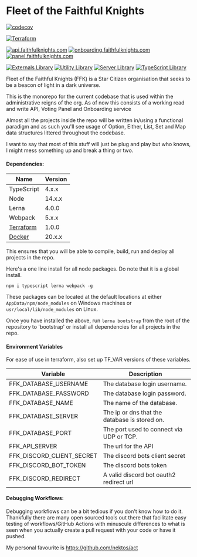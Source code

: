 # Fleet of the Faithful Knights

[![codecov](https://codecov.io/gh/kashw2/Fleet-of-the-Faithful-Knights/branch/main/graph/badge.svg?token=LQ5NNKW5WX)](https://codecov.io/gh/kashw2/Fleet-of-the-Faithful-Knights)

[![Terraform](https://github.com/kashw2/Fleet-of-the-Faithful-Knights/actions/workflows/terraform.yml/badge.svg)](https://github.com/kashw2/Fleet-of-the-Faithful-Knights/actions/workflows/terraform.yml)

[![api.faithfulknights.com](https://github.com/kashw2/Fleet-of-the-Faithful-Knights/actions/workflows/api.yml/badge.svg)](https://github.com/kashw2/Fleet-of-the-Faithful-Knights/actions/workflows/api.yml)
[![onboarding.faithfulknights.com](https://github.com/kashw2/Fleet-of-the-Faithful-Knights/actions/workflows/onboarding.yml/badge.svg)](https://github.com/kashw2/Fleet-of-the-Faithful-Knights/actions/workflows/onboarding.yml)
[![panel.faithfulknights.com](https://github.com/kashw2/Fleet-of-the-Faithful-Knights/actions/workflows/panel.yml/badge.svg)](https://github.com/kashw2/Fleet-of-the-Faithful-Knights/actions/workflows/panel.yml)

[![Externals Library](https://github.com/kashw2/Fleet-of-the-Faithful-Knights/actions/workflows/lib-external.yml/badge.svg)](https://github.com/kashw2/Fleet-of-the-Faithful-Knights/actions/workflows/lib-external.yml)
[![Utility Library](https://github.com/kashw2/Fleet-of-the-Faithful-Knights/actions/workflows/lib-util.yml/badge.svg)](https://github.com/kashw2/Fleet-of-the-Faithful-Knights/actions/workflows/lib-util.yml)
[![Server Library](https://github.com/kashw2/Fleet-of-the-Faithful-Knights/actions/workflows/lib-server.yml/badge.svg)](https://github.com/kashw2/Fleet-of-the-Faithful-Knights/actions/workflows/lib-server.yml)
[![TypeScript Library](https://github.com/kashw2/Fleet-of-the-Faithful-Knights/actions/workflows/lib-ts.yml/badge.svg)](https://github.com/kashw2/Fleet-of-the-Faithful-Knights/actions/workflows/lib-ts.yml)

Fleet of the Faithful Knights (FFK) is a Star Citizen organisation that seeks to be a beacon of light in a dark
universe.

This is the monorepo for the current codebase that is used within the administrative reigns of the org. As of now this
consists of a working read and write API, Voting Panel and Onboarding service

Almost all the projects inside the repo will be written in/using a functional paradigm and as such you'll see usage of
Option, Either, List, Set and Map data structures littered throughout the codebase.

I want to say that most of this stuff will just be plug and play but who knows, I might mess something up and break a
thing or two.

#### Dependencies:

| Name                                                  | Version  |
|-------------------------------------------------------|----------|
| TypeScript                                            | 4.x.x    |
| Node                                                  | 14.x.x   |
| Lerna                                                 | 4.0.0    |
| Webpack                                               | 5.x.x    |
| [Terraform](https://www.terraform.io/downloads.html)  | 1.0.0    |
| [Docker](https://docs.docker.com/get-docker/)         | 20.x.x   |

This ensures that you will be able to compile, build, run and deploy all projects in the repo.

Here's a one line install for all node packages. Do note that it is a global install.

```npm i typescript lerna webpack -g```

These packages can be located at the default locations at either ```AppData/npm/node_modules``` on Windows machines
or ```usr/local/lib/node_modules``` on Linux.

Once you have installed the above, run ```lerna bootstrap``` from the root of the repository to 'bootstrap' or install
all dependencies for all projects in the repo.

#### Environment Variables

For ease of use in terraform, also set up TF_VAR versions of these variables.

|  Variable                       | Description                                   |
|---------------------------------|-----------------------------------------------|
|  FFK_DATABASE_USERNAME          | The database login username.                  |
|  FFK_DATABASE_PASSWORD          | The database login password.                  |
|  FFK_DATABASE_NAME              | The name of the database.                     |
|  FFK_DATABASE_SERVER            | The ip or dns that the database is stored on. |
|  FFK_DATABASE_PORT              | The port used to connect via UDP or TCP.      |
|  FFK_API_SERVER                 | The url for the API                           |
|  FFK_DISCORD_CLIENT_SECRET      | The discord bots client secret                |
|  FFK_DISCORD_BOT_TOKEN          | The discord bots token                        |
|  FFK_DISCORD_REDIRECT           | A valid discord bot oauth2 redirect url       |

#### Debugging Workflows:

Debugging workflows can be a bit tedious if you don't know how to do it. Thankfully there are many open sourced tools
out there that facilitate easy testing of workflows/GitHub Actions with minuscule differences to what is seen when you
actually create a pull request with your code or have it pushed.

My personal favourite is https://github.com/nektos/act
